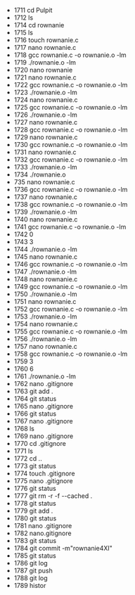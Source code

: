 * 1711  cd Pulpit
* 1712  ls
* 1714  cd rownanie
* 1715  ls
* 1716  touch rownanie.c
* 1717  nano rownanie.c
* 1718  gcc rownanie.c -o rownanie.o -lm
* 1719  ./rownanie.o -lm
* 1720  nano rownanie
* 1721  nano rownanie.c
* 1722  gcc rownanie.c -o rownanie.o -lm
* 1723  ./rownanie.o -lm
* 1724  nano rownanie.c
* 1725  gcc rownanie.c -o rownanie.o -lm
* 1726  ./rownanie.o -lm
* 1727  nano rownanie.c
* 1728  gcc rownanie.c -o rownanie.o -lm
* 1729  nano rownanie.c
* 1730  gcc rownanie.c -o rownanie.o -lm
* 1731  nano rownanie.c
* 1732  gcc rownanie.c -o rownanie.o -lm
* 1733  ./rownanie.o -lm
* 1734  ./rownanie.o
* 735  nano rownanie.c
* 1736  gcc rownanie.c -o rownanie.o -lm
* 1737  nano rownanie.c
* 1738  gcc rownanie.c -o rownanie.o -lm
* 1739  ./rownanie.o -lm
* 1740  nano rownanie.c
* 1741  gcc rownanie.c -o rownanie.o -lm
* 1742  0
* 1743  3
* 1744  ./rownanie.o -lm
* 1745  nano rownanie.c
* 1746  gcc rownanie.c -o rownanie.o -lm
* 1747  ./rownanie.o -lm
* 1748  nano rownanie.c
* 1749  gcc rownanie.c -o rownanie.o -lm
* 1750  ./rownanie.o -lm
* 1751  nano rownanie.c
* 1752  gcc rownanie.c -o rownanie.o -lm
* 1753  ./rownanie.o -lm
* 1754  nano rownanie.c
* 1755  gcc rownanie.c -o rownanie.o -lm
* 1756  ./rownanie.o -lm
* 1757  nano rownanie.c
* 1758  gcc rownanie.c -o rownanie.o -lm
* 1759  3
* 1760  6
* 1761  ./rownanie.o -lm
* 1762  nano .gitignore
* 1763  git add .
* 1764  git status
* 1765  nano .gitignore
* 1766  git status
* 1767  nano .gitignore
* 1768  ls
* 1769  nano .gitignore
* 1770  cd .gitignore
* 1771  ls
* 1772  cd ..
* 1773  git status
* 1774  touch .gitignore
* 1775  nano .gitignore
* 1776  git status
* 1777  git rm -r -f --cached .
* 1778  git status
* 1779  git add .
* 1780  git status
* 1781  nano .gitignore
* 1782  nano.gitignore
* 1783  git status
* 1784  git commit -m"rownanie4XI"
* 1785  git status
* 1786  git log
* 1787  git push
* 1788  git log
* 1789  histor
